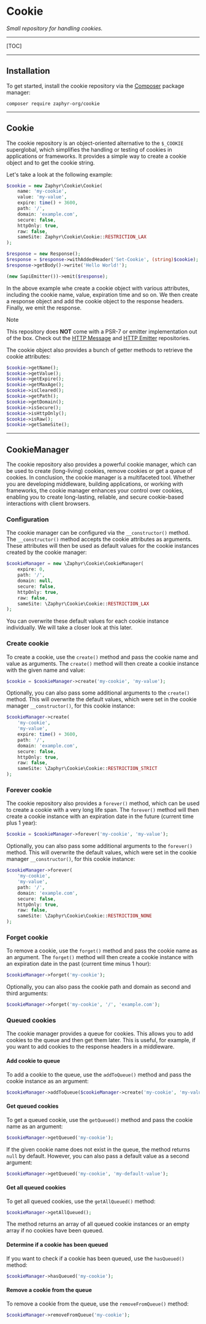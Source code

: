 # Cookie

_Small repository for handling cookies._

---

[TOC]

---

## Installation

To get started, install the cookie repository via the [Composer](https://getcomposer.org/) package manager:

```console
composer require zaphyr-org/cookie
```

---

## Cookie

The cookie repository is an object-oriented alternative to the `$_COOKIE` superglobal, which simplifies the handling or
testing of cookies in applications or frameworks. It provides a simple way to create a cookie object and to get the
cookie string.

Let's take a look at the following example:

```php
$cookie = new Zaphyr\Cookie\Cookie(
    name: 'my-cookie',
    value: 'my-value',
    expire: time() + 3600,
    path: '/',
    domain: 'example.com',
    secure: false,
    httpOnly: true,
    raw: false,
    sameSite: Zaphyr\Cookie\Cookie::RESTRICTION_LAX
);

$response = new Response();
$response = $response->withAddedHeader('Set-Cookie', (string)$cookie);
$response->getBody()->write('Hello World!');

(new SapiEmitter())->emit($response);
```

In the above example whe create a cookie object with various attributes, including the cookie name, value, expiration
time and so on. We then create a response object and add the cookie object to the response headers. Finally, we emit the
response.

> [!NOTE]
> This repository does **NOT** come with a PSR-7 or emitter implementation out of the box. Check out the
> [HTTP Message](/docs/repositories/latest/http-message) and [HTTP Emitter](/docs/repositories/latest/http-emitter)
> repositories.

The cookie object also provides a bunch of getter methods to retrieve the cookie attributes:

````php
$cookie->getName();
$cookie->getValue();
$cookie->getExpire();
$cookie->getMaxAge();
$cookie->isCleared();
$cookie->getPath();
$cookie->getDomain();
$cookie->isSecure();
$cookie->isHttpOnly();
$cookie->isRaw();
$cookie->getSameSite();
````

---

## CookieManager

The cookie repository also provides a powerful cookie manager, which can be used to create (long-living) cookies, remove
cookies or get a queue of cookies. In conclusion, the cookie manager is a multifaceted tool. Whether you are developing
middleware, building applications, or working with frameworks, the cookie manager enhances your control over cookies,
enabling you to create long-lasting, reliable, and secure cookie-based interactions with client browsers.

### Configuration

The cookie manager can be configured via the `__constructor()` method. The `__constructor()` method accepts the cookie
attributes as arguments. These attributes will then be used as default values for the cookie instances created by the
cookie manager:

```php
$cookieManager = new \Zaphyr\Cookie\CookieManager(
    expire: 0,
    path: '/',
    domain: null,
    secure: false,
    httpOnly: true,
    raw: false,
    sameSite: \Zaphyr\Cookie\Cookie::RESTRICTION_LAX
);
```

You can overwrite these default values for each cookie instance individually. We will take a closer look at this later.

### Create cookie

To create a cookie, use the `create()` method and pass the cookie name and value as arguments. The `create()` method
will then create a cookie instance with the given name and value:

```php
$cookie = $cookieManager->create('my-cookie', 'my-value');
```

Optionally, you can also pass some additional arguments to the `create()` method. This will overwrite the default values,
which were set in the cookie manager `__constructor()`, for this cookie instance:

```php
$cookieManager->create(
    'my-cookie',
    'my-value',
    expire: time() + 3600,
    path: '/',
    domain: 'example.com',
    secure: false,
    httpOnly: true,
    raw: false,
    sameSite: \Zaphyr\Cookie\Cookie::RESTRICTION_STRICT
);
```

### Forever cookie

The cookie repository also provides a `forever()` method, which can be used to create a cookie with a very long life
span. The `forever()` method will then create a cookie instance with an expiration date in the future (current time plus
1 year):

```php
$cookie = $cookieManager->forever('my-cookie', 'my-value');
```

Optionally, you can also pass some additional arguments to the `forever()` method. This will overwrite the default
values, which were set in the cookie manager `__constructor()`, for this cookie instance:

```php
$cookieManager->forever(
    'my-cookie',
    'my-value',
    path: '/',
    domain: 'example.com',
    secure: false,
    httpOnly: true,
    raw: false,
    sameSite: \Zaphyr\Cookie\Cookie::RESTRICTION_NONE
);
```

### Forget cookie

To remove a cookie, use the `forget()` method and pass the cookie name as an argument. The `forget()` method will then
create a cookie instance with an expiration date in the past (current time minus 1 hour):

```php
$cookieManager->forget('my-cookie');
```

Optionally, you can also pass the cookie path and domain as second and third arguments:

```php
$cookieManager->forget('my-cookie', '/', 'example.com');
```

### Queued cookies

The cookie manager provides a queue for cookies. This allows you to add cookies to the queue and then get them
later. This is useful, for example, if you want to add cookies to the response headers in a middleware.

#### Add cookie to queue

To add a cookie to the queue, use the `addToQueue()` method and pass the cookie instance as an argument:

```php
$cookieManager->addToQueue($cookieManager->create('my-cookie', 'my-value'));
```

#### Get queued cookies

To get a queued cookie, use the `getQueued()` method and pass the cookie name as an argument:

```php
$cookieManager->getQueued('my-cookie');
```

If the given cookie name does not exist in the queue, the method returns `null` by default. However, you can also pass
a default value as a second argument:

```php
$cookieManager->getQueued('my-cookie', 'my-default-value');
```

#### Get all queued cookies

To get all queued cookies, use the `getAllQueued()` method:

```php
$cookieManager->getAllQueued();
```

The method returns an array of all queued cookie instances or an empty array if no cookies have been queued.

#### Determine if a cookie has been queued

If you want to check if a cookie has been queued, use the `hasQueued()` method:

```php
$cookieManager->hasQueued('my-cookie');
```

#### Remove a cookie from the queue

To remove a cookie from the queue, use the `removeFromQueue()` method:

```php
$cookieManager->removeFromQueue('my-cookie');
```
